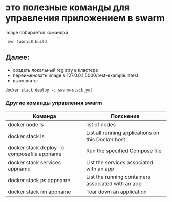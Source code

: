 # это полезные команды для управления приложением в swarm
 image собирается командой 
````
 mvn fabric8:build
````
## Далее:
* создать локальный registry в кластере
* переименовать image в 127.0.0.1:5000/rest-example:latest
* выполнить:
````shell
docker stack deploy -c swarm-stack.yml
````
### Другие команды управления swarm

Команда | Пояснение
------- | -------
docker node ls | list of nodes
docker stack ls | List all running applications on this Docker host
docker stack deploy -c composefile appname | Run the specified Compose file
docker stack services appname | List the services associated with an app
docker stack ps appname | List the running containers associated with an app
docker stack rm appname | Tear down an application
